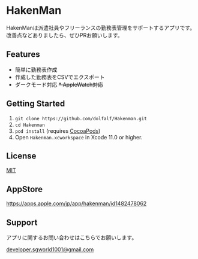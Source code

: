 # HakenMan

HakenManは派遣社員やフリーランスの勤務表管理をサポートするアプリです。
改善点などありましたら、ぜひPRお願いします。

## Features

* 簡単に勤務表作成
* 作成した勤務表をCSVでエクスポート
* ダークモード対応
~~* AppleWatch対応~~

## Getting Started

1. `git clone https://github.com/dolfalf/Hakenman.git`
2. `cd Hakenman`
3. `pod install` (requires [CocoaPods](https://cocoapods.org))
4. Open `Hakenman.xcworkspace` in Xcode 11.0 or higher.

## License

[MIT](LICENSE)

## AppStore

https://apps.apple.com/jp/app/hakenman/id1482478062

## Support
アプリに関するお問い合わせはこちらでお願いします。

developer.sgworld1001@gmail.com

